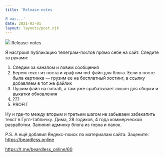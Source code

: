 ```yaml
---
title: 'Release-notes

Я нас...'
date: 2021-03-01
layout: layouts/post.njk
---
```


![](https://i.ibb.co/LxFgSYR/file-6.jpg)
Release-notes

Я настроил публикацию телеграм-постов прямо себе на сайт. Следите за руками: 

 1. Следим за каналом и ловим сообщения
 2. Берем текст из поста и крафтим md-файл для блога. Если в посте была картинка — грузим ее на бесплатный хостинг, а ссылку добавляем в тот же файлик
 3. Пушим файл на гитхаб, а там уже срабатывает экшон для сборки и выкатки обновления
 4. ???
 5. PROFIT

Ну и где-то между вторым и третьим шагом не забываем забекапить текст в Гугл-табличку. Дима, 28 годиков, 4 года коммерческой разработки. Запилил админку блога из говна и палок.

P.S. А ещё добавил Яндекс-поиск по материалам сайта. Зацените: https://beardless.online

https://t.me/beardless_online/60